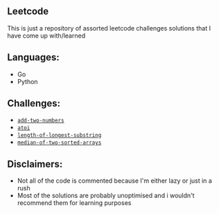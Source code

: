 ## Leetcode
This is just a repository of assorted leetcode challenges solutions that I have come up with/learned
## Languages:
- Go
- Python

## Challenges:
- [`add-two-numbers`](https://leetcode.com/problems/add-two-numbers/)
- [`atoi`](https://leetcode.com/problems/string-to-integer-atoi/)
- [`length-of-longest-substring`](https://leetcode.com/problems/longest-substring-without-repeating-characters/)
- [`median-of-two-sorted-arrays`](https://leetcode.com/problems/median-of-two-sorted-arrays/)

## Disclaimers:
- Not all of the code is commented because I'm either lazy or just in a rush
- Most of the solutions are probably unoptimised and i wouldn't recommend them for learning purposes